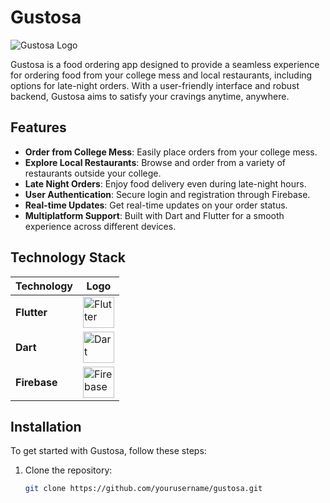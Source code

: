# Gustosa

![Gustosa Logo](path_to_your_logo_image) <!-- Adjust path accordingly -->

Gustosa is a food ordering app designed to provide a seamless experience for ordering food from your college mess and local restaurants, including options for late-night orders. With a user-friendly interface and robust backend, Gustosa aims to satisfy your cravings anytime, anywhere.

## Features

- **Order from College Mess**: Easily place orders from your college mess.
- **Explore Local Restaurants**: Browse and order from a variety of restaurants outside your college.
- **Late Night Orders**: Enjoy food delivery even during late-night hours.
- **User Authentication**: Secure login and registration through Firebase.
- **Real-time Updates**: Get real-time updates on your order status.
- **Multiplatform Support**: Built with Dart and Flutter for a smooth experience across different devices.

## Technology Stack

| Technology | Logo |
|------------|------|
| **Flutter** | <img src="https://res.cloudinary.com/startup-grind/image/upload/c_fill,dpr_2.0,f_auto,g_center,h_1080,q_100,w_1080/v1/gcs/platform-data-dsc/events/Flutter%20Logo_SeIdDqv.png" alt="Flutter" width="50"/> |
| **Dart** | <img src="https://www.kindpng.com/picc/m/176-1766682_dart-programming-language-hd-png-download.png" alt="Dart" width="50"/> |
| **Firebase** | <img src="https://firebase.google.com/images/brand-guidelines/logo-logomark.png" alt="Firebase" width="50"/> |

## Installation

To get started with Gustosa, follow these steps:

1. Clone the repository:
   ```bash
   git clone https://github.com/yourusername/gustosa.git
